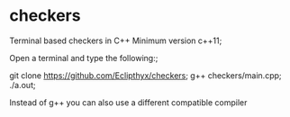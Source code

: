 # checkers
Terminal based checkers in C++
Minimum version c++11;

Open a terminal and type the following:;

git clone https://github.com/Eclipthyx/checkers;
g++ checkers/main.cpp;
./a.out;


Instead of g++ you can also use a different compatible compiler
